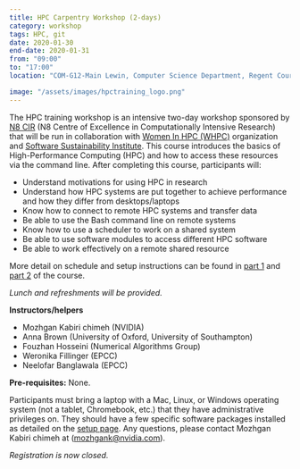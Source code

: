 ```yaml
---
title: HPC Carpentry Workshop (2-days)
category: workshop
tags: HPC, git
date: 2020-01-30
end-date: 2020-01-31
from: "09:00"
to: "17:00"
location: "COM-G12-Main Lewin, Computer Science Department, Regent Court, 211 Portobello St, Sheffield"

image: "/assets/images/hpctraining_logo.png"
---
```


The HPC training workshop is an intensive two-day workshop sponsored by [N8 CIR](https://n8cir.org.uk/) (N8 Centre of Excellence in Computationally Intensive Research) that will be run in collaboration with [Women In HPC (WHPC)](https://womeninhpc.org/) organization and [Software Sustainability Institute](https://www.software.ac.uk/). This course introduces the basics of High-Performance Computing (HPC) and how to access these resources via the command line. After completing this course, participants will:

- Understand motivations for using HPC in research
- Understand how HPC systems are put together to achieve performance and how they differ from desktops/laptops
- Know how to connect to remote HPC systems and transfer data
- Be able to use the Bash command line on remote systems
- Know how to use a scheduler to work on a shared system
- Be able to use software modules to access different HPC software
- Be able to work effectively on a remote shared resource

More detail on schedule and setup instructions can be found in [part 1](https://aniabrown.github.io/hpc-carpentry-shell-WHPC/) and [part 2](https://aniabrown.github.io/hpc-carpentry-WHPC/) of the course.

_Lunch and refreshments will be provided._

**Instructors/helpers**

- Mozhgan Kabiri chimeh (NVIDIA)
- Anna Brown (University of Oxford, University of Southampton)
- Fouzhan Hosseini (Numerical Algorithms Group)
- Weronika Fillinger (EPCC)
- Neelofar Banglawala (EPCC)

**Pre-requisites:** None.

Participants must bring a laptop with a Mac, Linux, or Windows operating system (not a tablet, Chromebook, etc.) that they have administrative privileges on.
They should have a few specific software packages installed as detailed on the [setup page](https://aniabrown.github.io/hpc-carpentry-shell-WHPC/setup/).
Any questions, please contact Mozhgan Kabiri chimeh at (mozhgank@nvidia.com).

_Registration is now closed._
